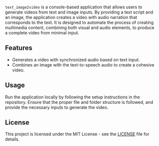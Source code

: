 `text_image2video` is a console-based application that allows users to generate videos from text and image inputs. By providing a text script and an image, the application creates a video with audio narration that corresponds to the text. It is designed to automate the process of creating multimedia content, combining both visual and audio elements, to produce a complete video from minimal input.

## Features
- Generates a video with synchronized audio based on text input.
- Combines an image with the text-to-speech audio to create a cohesive video.

## Usage
Run the application locally by following the setup instructions in the repository. Ensure that the proper file and folder structure is followed, and provide the necessary inputs to generate the video.

## License
This project is licensed under the MIT License - see the [LICENSE](LICENSE) file for details.
